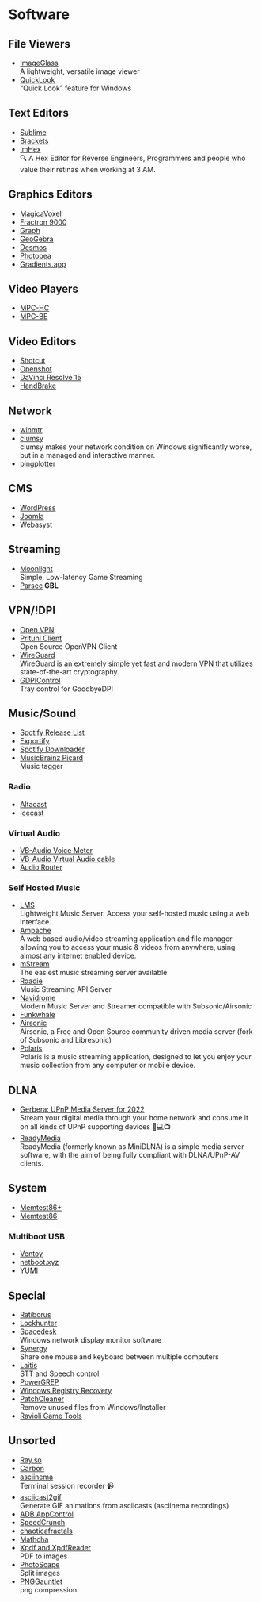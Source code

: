 # Software

## File Viewers

* [ImageGlass](https://github.com/d2phap/ImageGlass)  
  A lightweight, versatile image viewer
* [QuickLook](https://github.com/QL-Win/QuickLook)  
  “Quick Look” feature for Windows

## Text Editors

* [Sublime](https://www.sublimetext.com/)
* [Brackets](http://brackets.io/)
* [ImHex](https://github.com/WerWolv/ImHex)  
  🔍 A Hex Editor for Reverse Engineers, Programmers and people who value their retinas when working at 3 AM.

## Graphics Editors

* [MagicaVoxel](https://ephtracy.github.io/)
* [Fractron 9000](http://fractron9000.sourceforge.net/index.html)
* [Graph](https://www.padowan.dk/download/)
* [GeoGebra](https://www.geogebra.org/?lang=en)
* [Desmos](https://www.desmos.com/calculator)
* [Photopea](https://www.photopea.com/)
* [Gradients.app](https://gradients.app/)

## Video Players

* [MPC-HC](https://github.com/clsid2/mpc-hc)
* [MPC-BE](https://sourceforge.net/projects/mpcbe/)

## Video Editors

* [Shotcut](https://shotcut.org/)
* [Openshot](https://openshot.org/)
* [DaVinci Resolve 15](https://www.blackmagicdesign.com/products/davinciresolve)
* [HandBrake](https://handbrake.fr/)

## Network

* [winmtr](http://winmtr.net/)
* [clumsy](https://jagt.github.io/clumsy/index.html)  
  clumsy makes your network condition on Windows significantly worse, but in a managed and interactive manner.
* [pingplotter](https://www.pingplotter.com/)

## CMS

* [WordPress](https://wordpress.com/)
* [Joomla](https://www.joomla.org/)
* [Webasyst](https://www.webasyst.com/)

## Streaming

* [Moonlight](https://moonlight-stream.com/)  
  Simple, Low-latency Game Streaming
* ~~[Parsec](https://parsecgaming.com/)~~ **GBL**

## VPN/!DPI

* [Open VPN](https://openvpn.net/community-downloads/)
* [Pritunl Client](https://client.pritunl.com/#install)  
  Open Source OpenVPN Client
* [WireGuard](https://www.wireguard.com/)  
  WireGuard is an extremely simple yet fast and modern VPN that utilizes state-of-the-art cryptography.
* [GDPIControl](https://github.com/Virenbar/GDPIControl)  
  Tray control for GoodbyeDPI

## Music/Sound

* [Spotify Release List](https://spotifyreleaselist.netlify.app/)
* [Exportify](https://watsonbox.github.io/exportify/)
* [Spotify Downloader](https://www.spotifydownloader.co/)
* [MusicBrainz Picard](https://picard.musicbrainz.org/)  
  Music tagger

### Radio

* [Altacast](http://www.altacast.com/)
* [Icecast](http://icecast.org/)

### Virtual Audio

* [VB-Audio Voice Meter](http://www.vb-audio.com/Voicemeeter/index.htm)
* [VB-Audio Virtual Audio cable](http://vb-audio.pagesperso-orange.fr/Cable/index.htm)
* [Audio Router](https://github.com/audiorouterdev/audio-router)

### Self Hosted Music

* [LMS](https://github.com/epoupon/lms)  
  Lightweight Music Server. Access your self-hosted music using a web interface.
* [Ampache](https://github.com/ampache/ampache)  
  A web based audio/video streaming application and file manager allowing you to access your music & videos from anywhere, using almost any internet enabled device.
* [mStream](https://github.com/IrosTheBeggar/mStream)  
  The easiest music streaming server available
* [Roadie](https://github.com/sphildreth/roadie)  
  Music Streaming API Server
* [Navidrome](https://github.com/navidrome/navidrome)  
  Modern Music Server and Streamer compatible with Subsonic/Airsonic
* [Funkwhale](https://funkwhale.audio/)
* [Airsonic](https://airsonic.github.io/)  
  Airsonic, a Free and Open Source community driven media server (fork of Subsonic and Libresonic)
* [Polaris](https://github.com/agersant/polaris/)  
  Polaris is a music streaming application, designed to let you enjoy your music collection from any computer or mobile device.

## DLNA

* [Gerbera: UPnP Media Server for 2022](https://github.com/gerbera/gerbera)  
  Stream your digital media through your home network and consume it on all kinds of UPnP supporting devices 📱💻📺
* [ReadyMedia](https://sourceforge.net/projects/minidlna/)  
  ReadyMedia (formerly known as MiniDLNA) is a simple media server software, with the aim of being fully compliant with DLNA/UPnP-AV clients.

## System

* [Memtest86+](https://memtest.org/)
* [Memtest86](https://www.memtest86.com/memtest86.html)

### Multiboot USB

* [Ventoy](https://github.com/ventoy/Ventoy)
* [netboot.xyz](https://github.com/netbootxyz/netboot.xyz)
* [YUMI](https://www.pendrivelinux.com/yumi-multiboot-usb-creator/)

## Special

* [Ratiborus](http://forum.ru-board.com/topic.cgi?forum=2&topic=5734&start=4400)
* [Lockhunter](https://lockhunter.com/)
* [Spacedesk](https://www.spacedesk.net/download/)  
  Windows network display monitor software
* [Synergy](https://symless.com/synergy)  
  Share one mouse and keyboard between multiple computers
* [Laitis](https://laitis.ru/)  
  STT and Speech control
* [PowerGREP](https://www.powergrep.com/)
* [Windows Registry Recovery](http://www.mitec.cz/wrr.html)
* [PatchCleaner](https://sourceforge.net/projects/patchcleaner/)  
  Remove unused files from Windows/Installer
* [Ravioli Game Tools](https://www.scampers.org/steve/sms/other.htm#ravioli)

## Unsorted

* [Ray.so](https://ray.so/)
* [Carbon](https://carbon.now.sh/)
* [asciinema](https://github.com/asciinema/asciinema)  
  Terminal session recorder 📹
* [asciicast2gif](https://github.com/asciinema/asciicast2gif)  
  Generate GIF animations from asciicasts (asciinema recordings)
* [ADB AppControl](https://adbappcontrol.com/ru/)
* [SpeedCrunch](https://speedcrunch.org/index.html)
* [chaoticafractals](https://chaoticafractals.com/)
* [Mathcha](https://www.mathcha.io/editor)
* [Xpdf and XpdfReader](http://www.xpdfreader.com/download.html)  
  PDF to images
* [PhotoScape](http://www.photoscape.org/ps/main/index.php)  
  Split images
* [PNGGauntlet](https://pnggauntlet.com/)  
  png compression
